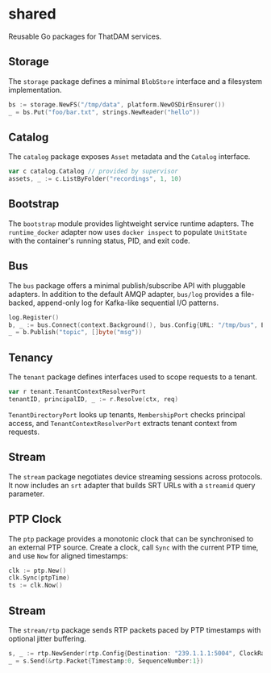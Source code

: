 # shared

Reusable Go packages for ThatDAM services.

## Storage

The `storage` package defines a minimal `BlobStore` interface and a filesystem
implementation.

```go
bs := storage.NewFS("/tmp/data", platform.NewOSDirEnsurer())
_ = bs.Put("foo/bar.txt", strings.NewReader("hello"))
```

## Catalog

The `catalog` package exposes `Asset` metadata and the `Catalog` interface.

```go
var c catalog.Catalog // provided by supervisor
assets, _ := c.ListByFolder("recordings", 1, 10)
```

## Bootstrap

The `bootstrap` module provides lightweight service runtime adapters. The
`runtime_docker` adapter now uses `docker inspect` to populate `UnitState` with
the container's running status, PID, and exit code.

## Bus

The `bus` package offers a minimal publish/subscribe API with pluggable
adapters. In addition to the default AMQP adapter, `bus/log` provides a
file-backed, append-only log for Kafka-like sequential I/O patterns.

```go
log.Register()
b, _ := bus.Connect(context.Background(), bus.Config{URL: "/tmp/bus", Exchange: "events"})
_ = b.Publish("topic", []byte("msg"))
```
## Tenancy

The `tenant` package defines interfaces used to scope requests to a tenant.

```go
var r tenant.TenantContextResolverPort
tenantID, principalID, _ := r.Resolve(ctx, req)
```

`TenantDirectoryPort` looks up tenants, `MembershipPort` checks principal access,
and `TenantContextResolverPort` extracts tenant context from requests.

## Stream

The `stream` package negotiates device streaming sessions across protocols.
It now includes an `srt` adapter that builds SRT URLs with a `streamid`
query parameter.

## PTP Clock

The `ptp` package provides a monotonic clock that can be synchronised to an
external PTP source. Create a clock, call `Sync` with the current PTP time, and
use `Now` for aligned timestamps:

```go
clk := ptp.New()
clk.Sync(ptpTime)
ts := clk.Now()
```

## Stream

The `stream/rtp` package sends RTP packets paced by PTP timestamps with optional jitter buffering.

```go
s, _ := rtp.NewSender(rtp.Config{Destination: "239.1.1.1:5004", ClockRate: 90000})
_ = s.Send(&rtp.Packet{Timestamp:0, SequenceNumber:1})
```

